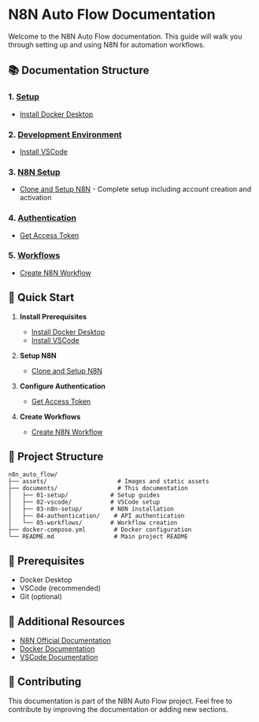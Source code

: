 # N8N Auto Flow Documentation

Welcome to the N8N Auto Flow documentation. This guide will walk you through setting up and using N8N for automation workflows.

## 📚 Documentation Structure

### 1. [Setup](./01-setup/)

- [Install Docker Desktop](./01-setup/01-docker-desktop.md)

### 2. [Development Environment](./02-vscode/)

- [Install VSCode](./02-vscode/01-install-vscode.md)

### 3. [N8N Setup](./03-n8n-setup/)

- [Clone and Setup N8N](./03-n8n-setup/01-clone-setup-n8n.md) - Complete setup including account creation and activation

### 4. [Authentication](./04-authentication/)

- [Get Access Token](./04-authentication/01-get-access-token.md)

### 5. [Workflows](./05-workflows/)

- [Create N8N Workflow](./05-workflows/01-create-n8n-workflow.md)

## 🚀 Quick Start

1. **Install Prerequisites**

   - [Install Docker Desktop](./01-setup/01-docker-desktop.md)
   - [Install VSCode](./02-vscode/01-install-vscode.md)

2. **Setup N8N**

   - [Clone and Setup N8N](./03-n8n-setup/01-clone-setup-n8n.md)

3. **Configure Authentication**

   - [Get Access Token](./04-authentication/01-get-access-token.md)

4. **Create Workflows**
   - [Create N8N Workflow](./05-workflows/01-create-n8n-workflow.md)

## 📁 Project Structure

```
n8n_auto_flow/
├── assets/                    # Images and static assets
├── documents/                 # This documentation
│   ├── 01-setup/            # Setup guides
│   ├── 02-vscode/           # VSCode setup
│   ├── 03-n8n-setup/        # N8N installation
│   ├── 04-authentication/    # API authentication
│   └── 05-workflows/        # Workflow creation
├── docker-compose.yml        # Docker configuration
└── README.md                 # Main project README
```

## 🔧 Prerequisites

- Docker Desktop
- VSCode (recommended)
- Git (optional)

## 📖 Additional Resources

- [N8N Official Documentation](https://docs.n8n.io/)
- [Docker Documentation](https://docs.docker.com/)
- [VSCode Documentation](https://code.visualstudio.com/docs)

## 🤝 Contributing

This documentation is part of the N8N Auto Flow project. Feel free to contribute by improving the documentation or adding new sections.
